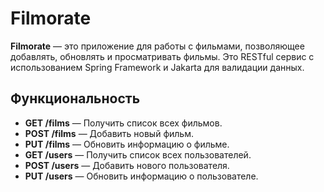 # Filmorate

**Filmorate** — это приложение для работы с фильмами, позволяющее добавлять, обновлять и просматривать фильмы. Это RESTful сервис с использованием Spring Framework и Jakarta для валидации данных.

## Функциональность

- **GET /films** — Получить список всех фильмов.
- **POST /films** — Добавить новый фильм.
- **PUT /films** — Обновить информацию о фильме.
- **GET /users** — Получить список всех пользователей.
- **POST /users** — Добавить нового пользователя.
- **PUT /users** — Обновить информацию о пользователе.


